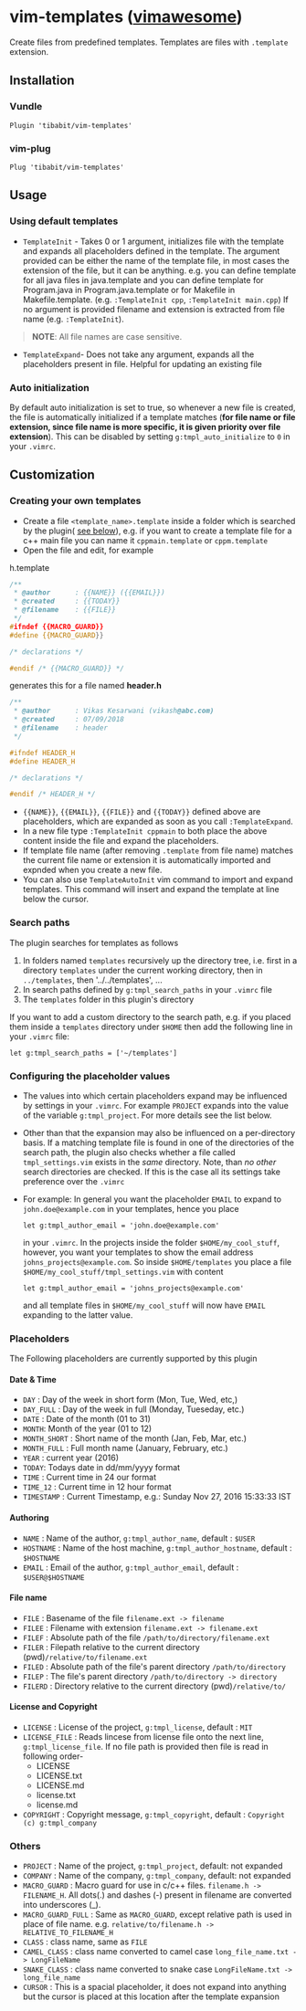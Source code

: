 # vim-templates ([vimawesome](http://vimawesome.com/plugin/vim-templates-are-made-of))

Create files from predefined templates. Templates are files with `.template` extension.

## Installation

### Vundle

```vim
Plugin 'tibabit/vim-templates'
```

### vim-plug

```vim
Plug 'tibabit/vim-templates'
```

## Usage

### Using default templates

- `TemplateInit` - Takes 0 or 1 argument, initializes file with the template and expands all placeholders defined in the template.
  The argument provided can be either the name of the template file, in most cases the extension of the file, but it can be anything. e.g. you can define template for all java files in java.template and you can define template for Program.java in Program.java.template or for Makefile in Makefile.template. (e.g. `:TemplateInit cpp`, `:TemplateInit main.cpp`)
  If no argument is provided filename and extension is extracted from file name (e.g. `:TemplateInit`).

> **NOTE**: All file names are case sensitive.

- `TemplateExpand`-  Does not take any argument, expands all the placeholders present in file.
  Helpful for updating an existing file

### Auto initialization

By default auto initialization is set to true, so whenever a new file is created,
the file is automatically initialized if a template matches (**for file name or file extension, since file name is more specific, it is given priority over file extension**).
This can be disabled by setting `g:tmpl_auto_initialize` to `0` in your `.vimrc`.

## Customization

### Creating your own templates

- Create a file `<template_name>.template` inside a folder which is searched
  by the plugin( [see below](#search-paths)),
  e.g. if you want to create a template file for a c++ main file you
  can name it `cppmain.template` or `cppm.template`
- Open the file and edit, for example

h.template

```cpp
/**
 * @author      : {{NAME}} ({{EMAIL}})
 * @created     : {{TODAY}}
 * @filename    : {{FILE}}
 */
#ifndef {{MACRO_GUARD}}
#define {{MACRO_GUARD}}

/* declarations */

#endif /* {{MACRO_GUARD}} */
```

generates this for a file named **header.h**

```cpp
/**
 * @author      : Vikas Kesarwani (vikash@abc.com)
 * @created     : 07/09/2018
 * @filename    : header
 */

#ifndef HEADER_H
#define HEADER_H

/* declarations */

#endif /* HEADER_H */
```

- `{{NAME}}`, `{{EMAIL}}`, `{{FILE}}` and `{{TODAY}}`
defined above are placeholders, which are expanded as soon as you call
``:TemplateExpand``.
- In a new file type ``:TemplateInit cppmain`` to both place the above
  content inside the file and expand the placeholders.
- If template file name (after removing `.template` from file name) matches the current file name or extension it is automatically imported and expnded when you create a new file.
- You can also use `TemplateAutoInit` vim command to import and expand templates. This command will insert and expand the template at line below the cursor.

### Search paths

The plugin searches for templates as follows

1. In folders named `templates` recursively up the directory tree,
   i.e. first in a directory `templates` under the current working
   directory, then in `../templates`, then '../../templates', ...
2. In search paths defined by `g:tmpl_search_paths` in your `.vimrc` file
3. The `templates` folder in this plugin's directory

If you want to add a custom directory to the search path,
e.g. if you placed them inside a ``templates`` directory under ``$HOME`` then
add the following line in your ``.vimrc`` file:

```vim
let g:tmpl_search_paths = ['~/templates']
```

### Configuring the placeholder values

- The values into which certain placeholders expand may be influenced
  by settings in your `.vimrc`. For example `PROJECT` expands into the
  value of the variable `g:tmpl_project`. For more details see the
  list below.
- Other than that the expansion may also be influenced on a per-directory basis.
  If a matching template file is found in one of the directories of the
  search path, the plugin also checks whether a file called `tmpl_settings.vim`
  exists in the *same* directory. Note, than *no other* search directories
  are checked.
  If this is the case all its settings take preference over the ``.vimrc``
- For example: In general you want the placeholder ``EMAIL`` to expand to
  ``john.doe@example.com`` in your templates, hence you place

  ```vim
  let g:tmpl_author_email = 'john.doe@example.com'
  ```

  in your ``.vimrc``.
  In the projects inside the folder `$HOME/my_cool_stuff`, however,
  you want your templates to show the email address ``johns_projects@example.com``.
  So inside ``$HOME/templates`` you place a file ``$HOME/my_cool_stuff/tmpl_settings.vim``
  with content

  ```vim
  let g:tmpl_author_email = 'johns_projects@example.com'
  ```

  and all template files in ``$HOME/my_cool_stuff`` will now have `EMAIL`
  expanding to the latter value.

### Placeholders

The Following placeholders are currently supported by this plugin

#### Date & Time

- `DAY` : Day of the week in short form (Mon, Tue, Wed, etc,)
- `DAY_FULL` : Day of the week in full (Monday, Tueseday, etc.)
- `DATE` : Date of the month (01 to 31)
- `MONTH`: Month of the year (01 to 12)
- `MONTH_SHORT` : Short name of the month (Jan, Feb, Mar, etc.)
- `MONTH_FULL` : Full month name (January, February, etc.)
- `YEAR` : current year (2016)
- `TODAY`: Todays date in dd/mm/yyyy format
- `TIME` : Current time in 24 our format
- `TIME_12` : Current time in 12 hour format
- `TIMESTAMP` : Current Timestamp, e.g.: Sunday Nov 27, 2016 15:33:33 IST

#### Authoring

- `NAME` : Name of the author, `g:tmpl_author_name`, default : `$USER`
- `HOSTNAME` : Name of the host machine, `g:tmpl_author_hostname`, default : `$HOSTNAME`
- `EMAIL` : Email of the author, `g:tmpl_author_email`, default : `$USER@$HOSTNAME`

#### File name

- `FILE` : Basename of the file `filename.ext -> filename`
- `FILEE` : Filename with extension `filename.ext -> filename.ext`
- `FILEF` : Absolute path of the file `/path/to/directory/filename.ext`
- `FILER` : Filepath relative to the current directory (pwd)`/relative/to/filename.ext`
- `FILED` : Absolute path of the file's parent directory `/path/to/directory`
- `FILEP` : The file's parent directory `/path/to/directory -> directory`
- `FILERD` : Directory relative to the current directory (pwd)`/relative/to/`

#### License and Copyright

- `LICENSE` : License of the project, `g:tmpl_license`, default : `MIT`
- `LICENSE_FILE` : Reads lincese from license file onto the next line, `g:tmpl_license_file`. If no file path is provided then file is read in following order-
  - LICENSE
  - LICENSE.txt
  - LICENSE.md
  - license.txt
  - license.md
- `COPYRIGHT` : Copyright message, `g:tmpl_copyright`, default : `Copyright (c) g:tmpl_company`

### Others

- `PROJECT` : Name of the project, `g:tmpl_project`, default: not expanded
- `COMPANY` : Name of the company, `g:tmpl_company`, default: not expanded
- `MACRO_GUARD` : Macro guard for use in c/c++ files. `filename.h -> FILENAME_H`. All dots(.) and dashes (-) present in filename are converted into underscores (_).
- `MACRO_GUARD_FULL` : Same as `MACRO_GUARD`, except relative path is used in place of file name. e.g. `relative/to/filename.h -> RELATIVE_TO_FILENAME_H`
- `CLASS` : class name, same as `FILE`
- `CAMEL_CLASS` : class name converted to camel case `long_file_name.txt -> LongFileName`
- `SNAKE_CLASS` : class name converted to snake case `LongFileName.txt -> long_file_name`
- `CURSOR` : This is a spacial placeholder, it does not expand into anything but the cursor is placed at this location after the template expansion
